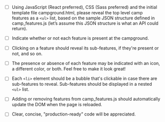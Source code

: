 - [ ] Using JavaScript (React preferred), CSS (Sass preferred) and the initial
template file campground.html, please reveal the top level camp features as a `<ul>` list, based on the sample JSON structure defined in camp_features.js
(let’s assume this JSON structure is what an API could return).

- [ ] Indicate whether or not each feature is present at the campground. 

- [ ] Clicking on a feature should reveal its sub-features, if they're present or
not, and so on.

- [ ] The presence or absence of each feature may be indicated with an icon, a different color, or both. Feel free to make it look great!

- [ ] Each `<li>` element should be a bubble that's clickable in case there are sub-features to reveal. Sub-features should be displayed in a nested `<ul>` list.

- [ ] Adding or removing features from camp_features.js should automatically update the
DOM when the page is reloaded.

- [ ] Clear, concise, "production-ready" code will be appreciated.
